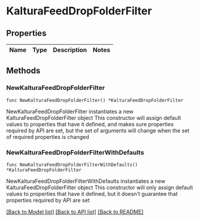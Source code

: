 # KalturaFeedDropFolderFilter

## Properties

Name | Type | Description | Notes
------------ | ------------- | ------------- | -------------

## Methods

### NewKalturaFeedDropFolderFilter

`func NewKalturaFeedDropFolderFilter() *KalturaFeedDropFolderFilter`

NewKalturaFeedDropFolderFilter instantiates a new KalturaFeedDropFolderFilter object
This constructor will assign default values to properties that have it defined,
and makes sure properties required by API are set, but the set of arguments
will change when the set of required properties is changed

### NewKalturaFeedDropFolderFilterWithDefaults

`func NewKalturaFeedDropFolderFilterWithDefaults() *KalturaFeedDropFolderFilter`

NewKalturaFeedDropFolderFilterWithDefaults instantiates a new KalturaFeedDropFolderFilter object
This constructor will only assign default values to properties that have it defined,
but it doesn't guarantee that properties required by API are set


[[Back to Model list]](../README.md#documentation-for-models) [[Back to API list]](../README.md#documentation-for-api-endpoints) [[Back to README]](../README.md)


